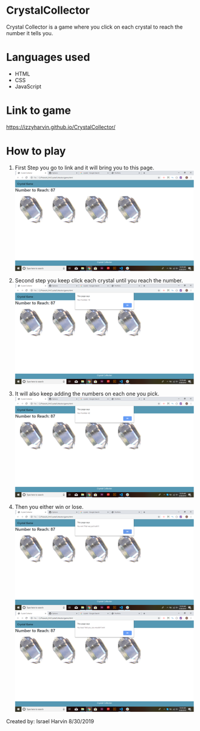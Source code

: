 # CrystalCollector

Crystal Collector is a game where you click on each crystal to reach the number it tells you.

# Languages used

- HTML
- CSS
- JavaScript

# Link to game

https://izzyharvin.github.io/CrystalCollector/

# How to play

1. First Step you go to link and it will bring you to this page.
![home page](/assets/pictures/crystal_page.png)

2. Second step you keep click each crystal until you reach the number.
![click crystal](/assets/pictures/crystal_click.png)

3. It will also keep adding the numbers on each one you pick.
![add numbers](/assets/pictures/crystal_addnumbers.png)

4. Then you either win or lose.
![win](/assets/pictures/crystal_win.png)
![lose](/assets/pictures/crystal_lose.png)

Created by:
Israel Harvin 8/30/2019